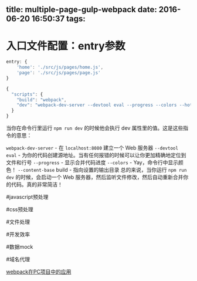 title: multiple-page-gulp-webpack
date: 2016-06-20 16:50:37
tags:
---

# 入口文件配置：entry参数
~~~javascript
entry: {
    'home': './src/js/pages/home.js',
    'page': './src/js/pages/page.js'
}
~~~

~~~javascript
{
  "scripts": {
    "build": "webpack",
    "dev": "webpack-dev-server --devtool eval --progress --colors --hot --content-base build"
  }
}
~~~

当你在命令行里运行 `npm run dev` 的时候他会执行 dev 属性里的值。这是这些指令的意思：

`webpack-dev-server` - 在 `localhost:8080` 建立一个 Web 服务器
`--devtool eval` - 为你的代码创建源地址。当有任何报错的时候可以让你更加精确地定位到文件和行号
`--progress` - 显示合并代码进度
`--colors` - Yay，命令行中显示颜色！
`--content-base` build - 指向设置的输出目录
总的来说，当你运行 `npm run dev` 的时候，会启动一个 Web 服务器，然后监听文件修改，然后自动重新合并你的代码。真的非常简洁！

#javascript预处理


#css预处理


#文件处理

#开发效率

#数据mock

#域名代理



[webpack在PC项目中的应用](https://github.com/icepy/we-writing/issues/25)